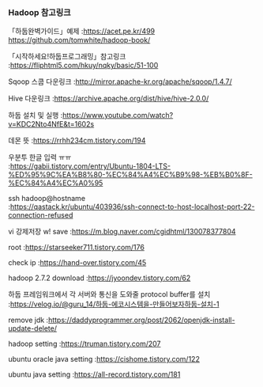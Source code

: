 ### Hadoop 참고링크

「하둡완벽가이드」예제
:https://acet.pe.kr/499
https://github.com/tomwhite/hadoop-book/

「시작하세요!하둡프로그래밍」참고링크
:https://fliphtml5.com/hkuy/nqky/basic/51-100

Sqoop 스쿱 다운링크
:http://mirror.apache-kr.org/apache/sqoop/1.4.7/

Hive 다운링크
:https://archive.apache.org/dist/hive/hive-2.0.0/

하둡 설치 및 실행
:https://www.youtube.com/watch?v=KDC2Nto4NfE&t=1602s

데몬 뜻
:https://rrhh234cm.tistory.com/194

우분투 한글 입력 ㅠㅠ  
:https://gabii.tistory.com/entry/Ubuntu-1804-LTS-%ED%95%9C%EA%B8%80-%EC%84%A4%EC%B9%98-%EB%B0%8F-%EC%84%A4%EC%A0%95

ssh hadoop@hostname  
:https://qastack.kr/ubuntu/403936/ssh-connect-to-host-localhost-port-22-connection-refused

vi 강제저장 w! save
:https://m.blog.naver.com/cgidhtml/130078377804

root 
:https://starseeker711.tistory.com/176

check ip 
:https://hand-over.tistory.com/45

hadoop 2.7.2 download
:https://jyoondev.tistory.com/62

하둡 프레임워크에서 각 서버와 통신을 도와줄 protocol buffer를 설치  
:https://velog.io/@guru_14/하둡-에코시스템을-만들어보자하둡-설치-1

remove jdk
:https://daddyprogrammer.org/post/2062/openjdk-install-update-delete/

hadoop setting
:https://truman.tistory.com/207

ubuntu oracle java setting
:https://cishome.tistory.com/122

ubuntu java setting
:https://all-record.tistory.com/181
